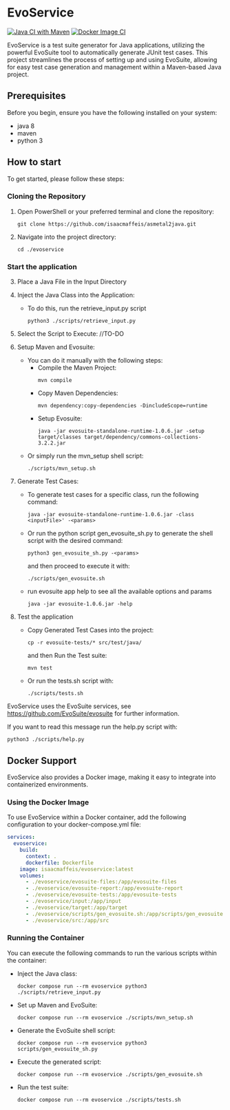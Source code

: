 # EvoService
[![Java CI with Maven](https://github.com/isaacmaffeis/evoservice/actions/workflows/maven.yml/badge.svg)](https://github.com/isaacmaffeis/evoservice/actions/workflows/maven.yml)
[![Docker Image CI](https://github.com/isaacmaffeis/evoservice/actions/workflows/docker-image.yml/badge.svg)](https://github.com/isaacmaffeis/evoservice/actions/workflows/docker-image.yml)

EvoService is a test suite generator for Java applications, utilizing the powerful EvoSuite tool to automatically generate JUnit test cases. 
This project streamlines the process of setting up and using EvoSuite, allowing for easy test case generation and management within a Maven-based Java project.

## Prerequisites 
Before you begin, ensure you have the following installed on your system:
- java 8
- maven
- python 3

## How to start
To get started, please follow these steps:

### Cloning the Repository
1. Open PowerShell or your preferred terminal and clone the repository:
    ```shell
    git clone https://github.com/isaacmaffeis/asmetal2java.git
    ```

2. Navigate into the project directory:
    ```shell
    cd ./evoservice
    ```
### Start the application
3. Place a Java File in the Input Directory

4. Inject the Java Class into the Application:
   - To do this, run the retrieve_input.py script
     ```shell
     python3 ./scripts/retrieve_input.py
     ```

3. Select the Script to Execute:
     //TO-DO

4. Setup Maven and Evosuite:
    - You can do it manually with the following steps:
        - Compile the Maven Project: 
          ```shell
          mvn compile
          ```
        - Copy Maven Dependencies:
          ```shell
          mvn dependency:copy-dependencies -DincludeScope=runtime
          ```
        - Setup Evosuite:
          ```shell
          java -jar evosuite-standalone-runtime-1.0.6.jar -setup target/classes target/dependency/commons-collections-3.2.2.jar
          ```
    - Or simply run the mvn_setup shell script:
      ```shell
      ./scripts/mvn_setup.sh
      ```

5. Generate Test Cases:
    - To generate test cases for a specific class, run the following command:
      ```shell
      java -jar evosuite-standalone-runtime-1.0.6.jar -class <inputFile>' -<params>
      ```
    - Or run the python script gen_evosuite_sh.py to generate the shell 
      script with the desired command:
       ```shell
       python3 gen_evosuite_sh.py -<params>
       ```
       and then proceed to execute it with:
       ```shell
       ./scripts/gen_evosuite.sh
       ```
    - run evosuite app help to see all the available options and params
      ```shell
      java -jar evosuite-1.0.6.jar -help
      ```
    
6. Test the application
    - Copy Generated Test Cases into the project:
       ```shell
       cp -r evosuite-tests/* src/test/java/
       ```
      and then Run the Test suite:
      ```shell
      mvn test
      ```
    - Or run the tests.sh script with: 
      ```shell
      ./scripts/tests.sh
      ```
     
EvoService uses the EvoSuite services,
 see https://github.com/EvoSuite/evosuite for further information.
 
If you want to read this message run the help.py script with:
  ```shell
  python3 ./scripts/help.py
  ```

## Docker Support
EvoService also provides a Docker image, making it easy to integrate into containerized environments.

### Using the Docker Image
To use EvoService within a Docker container, add the following configuration to your docker-compose.yml file:

```yml
services:
  evoservice:
    build:
      context: .
      dockerfile: Dockerfile
    image: isaacmaffeis/evoservice:latest
    volumes:
      - ./evoservice/evosuite-files:/app/evosuite-files
      - ./evoservice/evosuite-report:/app/evosuite-report
      - ./evoservice/evosuite-tests:/app/evosuite-tests
      - ./evoservice/input:/app/input
      - ./evoservice/target:/app/target
      - ./evoservice/scripts/gen_evosuite.sh:/app/scripts/gen_evosuite.sh
      - ./evoservice/src:/app/src
```

### Running the Container
You can execute the following commands to run the various scripts within the container:
- Inject the Java class:
  ```shell
  docker compose run --rm evoservice python3 ./scripts/retrieve_input.py
  ```
- Set up Maven and EvoSuite:
  ```shell
  docker compose run --rm evoservice ./scripts/mvn_setup.sh
  ```
- Generate the EvoSuite shell script:
  ```shell
  docker compose run --rm evoservice python3 scripts/gen_evosuite_sh.py
  ```
- Execute the generated script:
  ```shell
  docker compose run --rm evoservice ./scripts/gen_evosuite.sh
  ```
- Run the test suite:
  ```shell
  docker compose run --rm evoservice ./scripts/tests.sh
  ```

